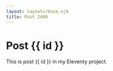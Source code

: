 ```yaml
---
layout: layouts/base.njk
title: Post 2409
---
```


# Post {{ id }}

This is post {{ id }} in my Eleventy project.
